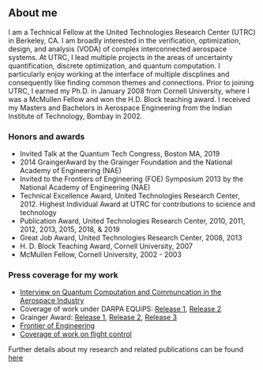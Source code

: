 ## About me

I am a Technical Fellow at the United Technologies Research Center (UTRC) in Berkeley, CA. I am broadly interested in the verification, optimization, design, and analysis (VODA) of complex interconnected aerospace systems. At UTRC, I lead multiple projects in the areas of uncertainty quantification, discrete optimization, and quantum computation. I particularly enjoy working at the interface of multiple discplines and consequently like finding common themes and connections. Prior to joining UTRC, I earned my Ph.D. in January 2008 from Cornell University, where I was a McMullen Fellow and won the H.D. Block teaching award. I received my Masters and Bachelors in Aerospace Engineering from the Indian Institute of Technology, Bombay in 2002.

### Honors and awards

- Invited Talk at the Quantum Tech Congress, Boston MA, 2019
- 2014 GraingerAward by the Grainger Foundation and the National Academy of Engineering (NAE)
- Invited to the Frontiers of Engineering (FOE) Symposium 2013 by the National Academy of Engineering (NAE)
- Technical Excellence Award, United Technologies Research Center, 2012. Highest Individual Award at UTRC for contributions to science and technology
- Publication Award, United Technologies Research Center, 2010, 2011, 2012, 2013, 2015, 2018, & 2019
- Great Job Award, United Technologies Research Center, 2008, 2013
- H. D. Block Teaching Award, Cornell University, 2007
- McMullen Fellow, Cornell University, 2002 - 2003

### Press coverage for my work

- [Interview on Quantum Computation and Communcation in the Aerospace Industry](https://www.quantumtechcongress.com/blog/interview-dr-tuhin-sahai-associate-director-united-technologies-research-center)
- Coverage of work under DARPA EQUiPS: [Release 1](https://aerospaceamerica.aiaa.org/departments/wringing-out-the-risks/), [Release 2](https://aerospaceamerica.aiaa.org/year-in-review/applying-uncertainty-quantification-to-complex-systems/)
- Grainger Award: [Release 1](https://www.naefrontiers.org/Media/PressReleases1698]4/42850.aspx), [Release 2](http://www.utrc.utc.com/20140826_UTRC%20Receives%20National%20Engineering%20Research%20Grant.html), [Release 3](https://engineering.ucdavis.edu/blog/john-owens-receives-nae-grainger-grant/)
- [Frontier of Engineering](https://www.nae.edu/default.aspx?id=83545)
- [Coverage of work on flight control](http://archive.indianexpress.com/storyOld.php?storyId=85051)

Further details about my research and related publications can be found [here](https://tuhinsahai.github.io/research)
